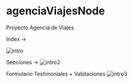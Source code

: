 # agenciaViajesNode
Proyecto Agencia de Viajes

Index ->

![intro](https://user-images.githubusercontent.com/95058605/234458695-6ef1e325-e17d-4ed8-873a-f423c0ecef38.gif)

Secciones ->
![intro2](https://user-images.githubusercontent.com/95058605/234460344-b737ff29-e03e-485d-a945-41b13a0da53b.gif)

Formulario Testimoniales + Validacíones
![intro3](https://user-images.githubusercontent.com/95058605/234460938-fcdd2580-dfea-4588-aabe-4d1fe38fdf67.gif)
